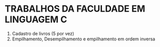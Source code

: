 <h1>TRABALHOS DA FACULDADE EM LINGUAGEM C</h1>

<ol>
  <li>Cadastro de livros (5 por vez)</li>
  <li>Empilhamento, Desempilhamento e empilhamento em ordem inversa</li>
</ol>
